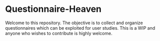 # Questionnaire-Heaven
Welcome to this repository. The objective is to collect and organize questionnaires which can be exploited for user studies. This is a WIP and anyone who wishes to contribute is highly welcome.  
